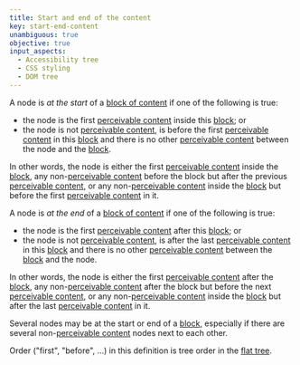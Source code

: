 ```yaml
---
title: Start and end of the content
key: start-end-content
unambiguous: true
objective: true
input_aspects:
  - Accessibility tree
  - CSS styling
  - DOM tree
---
```


A node is _at the start_ of a [block of content][] if one of the following is true:

- the node is the first [perceivable content][] inside this [block][]; or
- the node is not [perceivable content][], is before the first [perceivable content][] in this [block][] and there is no other [perceivable content][] between the node and the [block][].

In other words, the node is either the first [perceivable content][] inside the [block][], any non-[perceivable content][] before the block but after the previous [perceivable content][], or any non-[perceivable content][] inside the [block][] but before the first [perceivable content][] in it.

A node is _at the end_ of a [block of content][] if one of the following is true:

- the node is the first [perceivable content][] after this [block][]; or
- the node is not [perceivable content][], is after the last [perceivable content][] in this [block][] and there is no other [perceivable content][] between the [block][] and the node.

In other words, the node is either the first [perceivable content][] after the [block][], any non-[perceivable content][] after the block but before the next [perceivable content][], or any non-[perceivable content][] inside the [block][] but after the last [perceivable content][] in it.

Several nodes may be at the start or end of a [block][], especially if there are several non-[perceivable content][] nodes next to each other.

Order ("first", "before", …) in this definition is tree order in the [flat tree][].

[block]: #block-of-content 'Definition of Block of Content'
[block of content]: #block-of-content 'Definition of Block of Content'
[flat tree]: https://drafts.csswg.org/css-scoping/#flat-tree 'Definition of flat tree'
[perceivable content]: #perceivable-content 'Definition of perceivable content'
